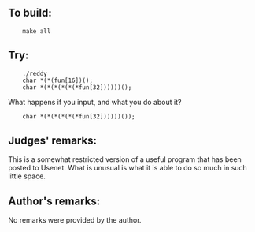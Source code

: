 ## To build:

``` <!---sh-->
    make all
```


## Try:

``` <!---sh-->
    ./reddy
    char *(*(fun[16])();
    char *(*(*(*(*(*fun[32])))))();
```

What happens if you input, and what you do about it?

``` <!---c-->
    char *(*(*(*(*(*fun[32])))))());
```


## Judges' remarks:

This is a somewhat restricted version of a useful program that has been
posted to Usenet.  What is unusual is what it is able to do so much
in such little space.


## Author's remarks:

No remarks were provided by the author.


<!--

    Copyright © 1984-2024 by Landon Curt Noll. All Rights Reserved.

    You are free to share and adapt this file under the terms of this license:

        Creative Commons Attribution-ShareAlike 4.0 International (CC BY-SA 4.0)

    For more information, see:

        https://creativecommons.org/licenses/by-sa/4.0/

-->

